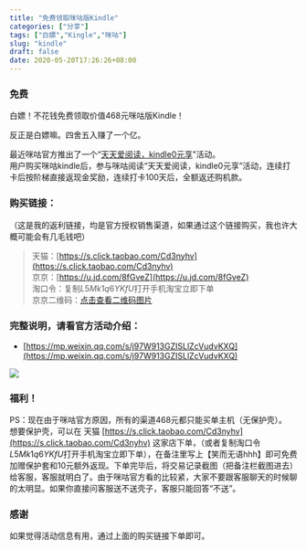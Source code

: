 ```yaml
---
title: "免费领取咪咕版Kindle"
categories: ["分享"]
tags: ["白嫖","Kingle","咪咕"]
slug: "kindle"
draft: false
date: 2020-05-20T17:26:26+08:00
---
```


### 免费
白嫖！不花钱免费领取价值468元咪咕版Kindle！

反正是白嫖嘛。四舍五入赚了一个亿。

最近咪咕官方推出了一个“[天天爱阅读，kindle0元享](https://mp.weixin.qq.com/s/j97W913GZISLlZcVudvKXQ)”活动。  
用户购买咪咕kindle后，参与咪咕阅读“天天爱阅读，kindle0元享”活动，连续打卡后按阶梯直接返现金奖励，连续打卡100天后，全额返还购机款。

### 购买链接：
（这是我的返利链接，均是官方授权销售渠道，如果通过这个链接购买，我也许大概可能会有几毛钱吧）
> 天猫：[https://s.click.taobao.com/Cd3nyhv](https://s.click.taobao.com/Cd3nyhv)  
> 京京：[https://u.jd.com/8fGveZ](https://u.jd.com/8fGveZ)  
> 淘口令：复制$L5Mk1q6YKfU$打开手机淘宝立即下单  
> 京京二维码：[点击查看二维码图片](https://cdn.jsdelivr.net/gh/eallion/blog@gh-pages/images/2020/05/kindleqr.png)  

### 完整说明，请看官方活动介绍：
- [https://mp.weixin.qq.com/s/j97W913GZISLlZcVudvKXQ](https://mp.weixin.qq.com/s/j97W913GZISLlZcVudvKXQ)

![](https://cdn.jsdelivr.net/gh/eallion/blog@gh-pages/images/2020/05/kindle.png)

### 福利！  
PS：现在由于咪咕官方原因，所有的渠道468元都只能买单主机（无保护壳）。  
想要保护壳，可以在 天猫 [https://s.click.taobao.com/Cd3nyhv](https://s.click.taobao.com/Cd3nyhv)  这家店下单，（或者复制淘口令$L5Mk1q6YKfU$打开手机淘宝立即下单），在备注里写上【笑而无语hhh】即可免费加赠保护套和10元额外返现。下单完毕后，将交易记录截图（把备注栏截图进去）给客服，客服就明白了。由于咪咕官方看的比较紧，大家不要跟客服聊天的时候聊的太明显。如果你直接问客服送不送壳子，客服只能回答“不送”。

### 感谢
如果觉得活动信息有用，通过上面的购买链接下单即可。